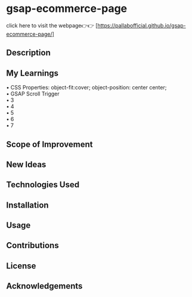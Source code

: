 # gsap-ecommerce-page

click here to visit the webpage👉👉 [https://pallabofficial.github.io/gsap-ecommerce-page/]

## Description



## My Learnings
•	CSS Properties: object-fit:cover; object-position: center center;<br>
•	GSAP Scroll Trigger<br>
•	3<br>
•	4<br>
•	5<br>
•	6<br>
•	7<br>


## Scope of Improvement


## New Ideas


## Technologies Used


## Installation


## Usage


## Contributions


## License


## Acknowledgements


